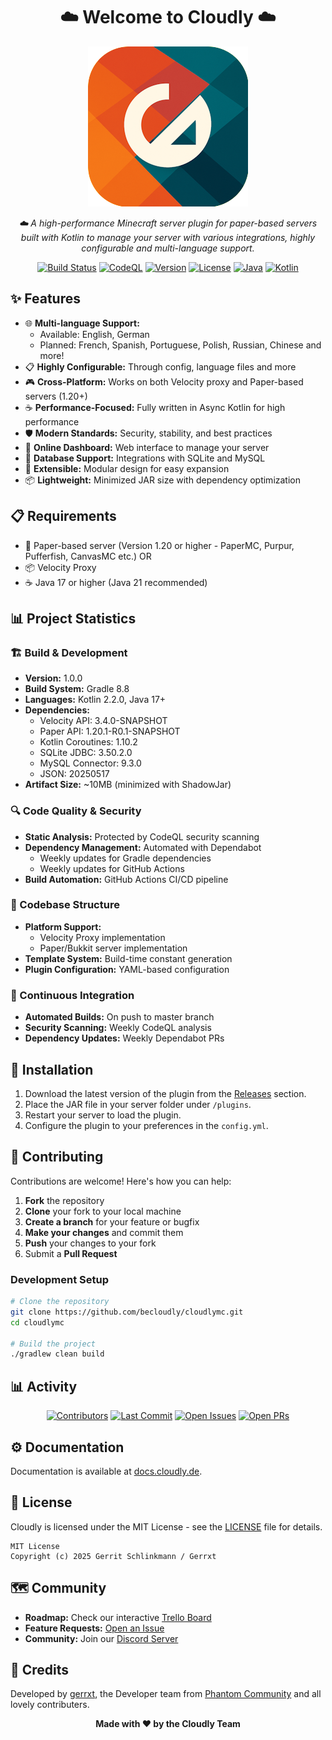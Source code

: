 <div align="center">

# ☁️ Welcome to Cloudly ☁️

<img src="https://github.com/becloudly/.github/blob/main/assets/Cloudly-Abstract_Scaled-Round.png?raw=true" alt="Cloudly Banner" width="256">

_☁️ A high-performance Minecraft server plugin for paper-based servers built with Kotlin to manage your server with various integrations, highly configurable and multi-language support._

[![Build Status](https://img.shields.io/github/actions/workflow/status/becloudly/cloudlymc/gradle-build.yml?branch=master&style=for-the-badge&logo=github)](https://github.com/becloudly/cloudlymc/actions/workflows/gradle-build.yml) [![CodeQL](https://img.shields.io/github/actions/workflow/status/becloudly/cloudlymc/codeql.yml?branch=master&style=for-the-badge&logo=github&label=CodeQL)](https://github.com/becloudly/cloudlymc/actions/workflows/codeql.yml) [![Version](https://img.shields.io/badge/version-1.0.0-blue?style=for-the-badge)](https://github.com/becloudly/cloudlymc/releases) [![License](https://img.shields.io/github/license/becloudly/cloudlymc?style=for-the-badge)](LICENSE) [![Java](https://img.shields.io/badge/Java-17%2B-orange?style=for-the-badge&logo=java)](https://adoptium.net/) [![Kotlin](https://img.shields.io/badge/Kotlin-2.2.0-purple?style=for-the-badge&logo=kotlin)](https://kotlinlang.org/)

</div>

## ✨ Features

* 🌐 **Multi-language Support:**
    - Available: English, German
    - Planned: French, Spanish, Portuguese, Polish, Russian, Chinese and more!
* 📋 **Highly Configurable:** Through config, language files and more
* 🎮 **Cross-Platform:** Works on both Velocity proxy and Paper-based servers (1.20+)
* ☕ **Performance-Focused:** Fully written in Async Kotlin for high performance
* 🛡️ **Modern Standards:** Security, stability, and best practices
* 🔗 **Online Dashboard:** Web interface to manage your server
* 💾 **Database Support:** Integrations with SQLite and MySQL
* 🧩 **Extensible:** Modular design for easy expansion
* 📦 **Lightweight:** Minimized JAR size with dependency optimization

## 📋 Requirements

* 📄 Paper-based server (Version 1.20 or higher - PaperMC, Purpur, Pufferfish, CanvasMC etc.) OR
* 📦 Velocity Proxy
* ☕ Java 17 or higher (Java 21 recommended)

## 📊 Project Statistics

### 🏗️ Build & Development
* **Version:** 1.0.0
* **Build System:** Gradle 8.8
* **Languages:** Kotlin 2.2.0, Java 17+
* **Dependencies:**
  * Velocity API: 3.4.0-SNAPSHOT
  * Paper API: 1.20.1-R0.1-SNAPSHOT
  * Kotlin Coroutines: 1.10.2
  * SQLite JDBC: 3.50.2.0
  * MySQL Connector: 9.3.0
  * JSON: 20250517
* **Artifact Size:** ~10MB (minimized with ShadowJar)

### 🔍 Code Quality & Security
* **Static Analysis:** Protected by CodeQL security scanning
* **Dependency Management:** Automated with Dependabot
  * Weekly updates for Gradle dependencies
  * Weekly updates for GitHub Actions
* **Build Automation:** GitHub Actions CI/CD pipeline

### 📁 Codebase Structure
* **Platform Support:**
  * Velocity Proxy implementation
  * Paper/Bukkit server implementation
* **Template System:** Build-time constant generation
* **Plugin Configuration:** YAML-based configuration

### 🔄 Continuous Integration
* **Automated Builds:** On push to master branch
* **Security Scanning:** Weekly CodeQL analysis
* **Dependency Updates:** Weekly Dependabot PRs

## 🚀 Installation

1. Download the latest version of the plugin from the [Releases](https://github.com/becloudly/cloudlymc/releases) section.
2. Place the JAR file in your server folder under `/plugins`.
3. Restart your server to load the plugin.
4. Configure the plugin to your preferences in the `config.yml`.

## 👥 Contributing

Contributions are welcome! Here's how you can help:

1. **Fork** the repository
2. **Clone** your fork to your local machine
3. **Create a branch** for your feature or bugfix
4. **Make your changes** and commit them
5. **Push** your changes to your fork
6. Submit a **Pull Request**

### Development Setup

```bash
# Clone the repository
git clone https://github.com/becloudly/cloudlymc.git
cd cloudlymc

# Build the project
./gradlew clean build
```

## 📊 Activity

<div align="center">

[![Contributors](https://img.shields.io/github/contributors/becloudly/cloudlymc?style=for-the-badge)](https://github.com/becloudly/cloudlymc/graphs/contributors) [![Last Commit](https://img.shields.io/github/last-commit/becloudly/cloudlymc?style=for-the-badge)](https://github.com/becloudly/cloudlymc/commits/master) [![Open Issues](https://img.shields.io/github/issues-raw/becloudly/cloudlymc?style=for-the-badge)](https://github.com/becloudly/cloudlymc/issues) [![Open PRs](https://img.shields.io/github/issues-pr-raw/becloudly/cloudlymc?style=for-the-badge)](https://github.com/becloudly/cloudlymc/pulls)

</div>

## ⚙️ Documentation

Documentation is available at [docs.cloudly.de](https://docs.cloudly.de).

## 📜 License

Cloudly is licensed under the MIT License - see the [LICENSE](LICENSE) file for details.

```
MIT License
Copyright (c) 2025 Gerrit Schlinkmann / Gerrxt
```

## 🗺️ Community

* **Roadmap:** Check our interactive [Trello Board](https://trello.com/b/GMKCYKXv/cloudly)
* **Feature Requests:** [Open an Issue](https://github.com/becloudly/cloudlymc/issues)
* **Community:** Join our [Discord Server](https://becloudly.eu/discord)

## 👏 Credits

Developed by [gerrxt](https://github.com/gerrxt07), the Developer team from [Phantom Community](https://phantomcommunity.de) and all lovely contributers.

<div align="center">

**Made with ❤️ by the Cloudly Team**

</div>